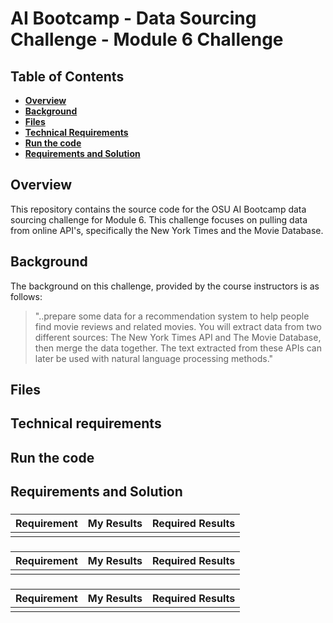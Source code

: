 # AI Bootcamp - Data Sourcing Challenge - Module 6 Challenge

## Table of Contents
*  [**Overview**](#overview)
*  [**Background**](#background)
*  [**Files**](#files)
*  [**Technical Requirements**](#technical-requirements)
*  [**Run the code**](#run-the-code)
*  [**Requirements and Solution**](#requirements-and-solution)

## Overview
This repository contains the source code for the OSU AI Bootcamp data sourcing challenge for Module 6. This challenge focuses on pulling data from online API's, specifically the New York Times and the Movie Database.

## Background
The background on this challenge, provided by the course instructors is as follows:
>"..prepare some data for a recommendation system to help people find movie reviews and related movies. You will extract data from two different sources: The New York Times API and The Movie Database, then merge the data together. The text extracted from these APIs can later be used with natural language processing methods."

## Files

## Technical requirements

## Run the code

## Requirements and Solution
###
| Requirement | My Results | Required Results |
| ----------- | ---------- | ---------------- |
| | | |

###
| Requirement | My Results | Required Results |
| ----------- | ---------- | ---------------- |
| | | |


###
| Requirement | My Results | Required Results |
| ----------- | ---------- | ---------------- |
| | | |
